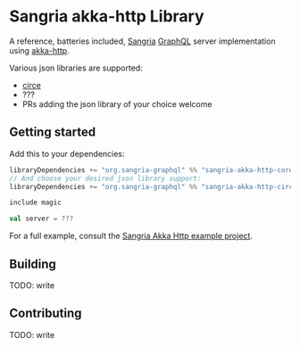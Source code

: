 # Sangria akka-http Library

A reference, batteries included, [Sangria](https://github.com/sangria-graphql/sangria) [GraphQL](https://graphql.org) 
server implementation using [akka-http](https://github.com/akka/akka-http).

Various json libraries are supported:
- [circe](https://github.com/circe/circe)
- ???
- PRs adding the json library of your choice welcome

## Getting started

Add this to your dependencies:
```sbt
libraryDependencies += "org.sangria-graphql" %% "sangria-akka-http-core" % "2.0"
// And choose your desired json library support:
libraryDependencies += "org.sangria-graphql" %% "sangria-akka-http-circe" % "2.0"
```

```scala
include magic

val server = ???
```

For a full example, consult the [Sangria Akka Http example project](https://github.com/sangria-graphql/sangria-akka-http-example).
 
## Building
TODO: write

## Contributing
TODO: write

